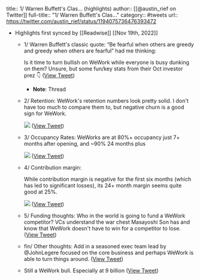 title:: 1/ Warren Buffett's Clas... (highlights)
author:: [[@austin_rief on Twitter]]
full-title:: "1/ Warren Buffett's Clas..."
category:: #tweets
url:: https://twitter.com/austin_rief/status/1194075736476393472

- Highlights first synced by [[Readwise]] [[Nov 19th, 2022]]
	- 1/ Warren Buffett's classic quote: “Be fearful when others are greedy and greedy when others are fearful” had me thinking:
	  
	  Is it time to turn bullish on WeWork while everyone is busy dunking on them? Unsure, but some fun/key stats from their Oct investor prez 👇 ([View Tweet](https://twitter.com/austin_rief/status/1194075736476393472))
		- **Note**: Thread
	- 2/ Retention: WeWork's retention numbers look pretty solid. I don't have too much to compare them to, but negative churn is a good sign for WeWork. 
	  
	  ![](https://pbs.twimg.com/media/EJI1jqaXUAI3Io5.jpg) ([View Tweet](https://twitter.com/austin_rief/status/1194075742541418498))
	- 3/ Occupancy Rates: WeWorks are at 80%+ occupancy just 7+ months after opening, and ~90% 24 months plus 
	  
	  ![](https://pbs.twimg.com/media/EJI1kC2XsAI1DO9.jpg) ([View Tweet](https://twitter.com/austin_rief/status/1194075747931041794))
	- 4/ Contribution margin: 
	  
	  While contribution margin is negative for the first six months (which has led to significant losses), its 24+ month margin seems quite good at 25%. 
	  
	  ![](https://pbs.twimg.com/media/EJI1kVbXYAE-4zM.jpg) ([View Tweet](https://twitter.com/austin_rief/status/1194075752863600640))
	- 5/ Funding thoughts: Who in the world is going to fund a WeWork competitor? VCs understand the war chest Masayoshi Son has and know that WeWork doesn't have to win for a competitor to lose. ([View Tweet](https://twitter.com/austin_rief/status/1194075754465763328))
	- fin/ Other thoughts: Add in a seasoned exec team lead by @JohnLegere focused on the core business and perhaps WeWork is able to turn things around. ([View Tweet](https://twitter.com/austin_rief/status/1194075755250098176))
	- Still a WeWork bull. Especially at 9 billion ([View Tweet](https://twitter.com/austin_rief/status/1375421322923245569))